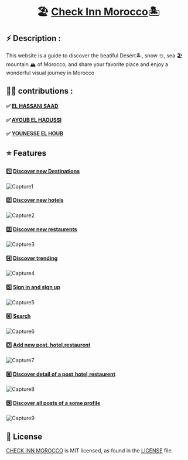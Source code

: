 <div align="center">
  <strong><h1>🏖️ <a href="https://euphonious-centaur-dc5a8d.netlify.app/">Check Inn Morocco</a>🏝️</h1></strong>
</div>

## ⚡️ Description : 
This website is a  guide to discover the beatiful Desert🏝️, snow ☃️, sea 🏖️ mountain 🏔️ of Morocco, and share your favorite place and enjoy a wonderful visual journey in Morocco

## 👨‍🦱 contributions : 
<div>
  <strong><h4>✅ <a href="https://github.com/ELHASSANIsaad">EL HASSANI SAAD</a></h4></strong>
</div>
<div>
  <strong><h4>✅ <a href="https://github.com/mayuriswan">AYOUB EL HAOUSSI</a></h4></strong>
</div>
<div>
  <strong><h4>✅ <a href="https://github.com/YounesseELH">YOUNESSE EL HOUB</a></h4></strong>
</div>



## ⭐ Features
<div>
  <strong><h4>1️⃣ <a href="https://euphonious-centaur-dc5a8d.netlify.app/posts">Discover new Destinations</a></h4></strong>
</div>

![Capture1](https://user-images.githubusercontent.com/96134357/168437363-887dd7a1-677e-4eec-9c89-b9fdb3d7fb13.PNG)

<div>
  <strong><h4>2️⃣ <a href="https://euphonious-centaur-dc5a8d.netlify.app/hotels">Discover new hotels</a></h4></strong>
</div>

![Capture2](https://user-images.githubusercontent.com/96134357/168437334-eab28154-9921-4b49-bbae-2cddb07ddecb.PNG)

<div>
  <strong><h4>3️⃣ <a href="https://euphonious-centaur-dc5a8d.netlify.app/restaus">Discover new restaurents</a></h4></strong>
</div>

![Capture3](https://user-images.githubusercontent.com/96134357/168437503-e39a0e03-5325-4211-8939-3a06b50c27a7.PNG)

<div>
  <strong><h4>4️⃣ <a href="https://euphonious-centaur-dc5a8d.netlify.app/trending">Discover trending</a></h4></strong>
</div>

![Capture4](https://user-images.githubusercontent.com/96134357/168437630-4f8361d1-e437-4fac-be7f-4bdc0f2d2362.PNG)

<div>
  <strong><h4>5️⃣ <a href="https://euphonious-centaur-dc5a8d.netlify.app/auth">Sign in and sign up</a></h4></strong>
</div>

![Capture5](https://user-images.githubusercontent.com/96134357/168438106-abf5ca33-07bd-4496-86f1-55441e667614.PNG)

<div>
  <strong><h4>6️⃣ <a href="https://euphonious-centaur-dc5a8d.netlify.app">Search</a></h4></strong>
</div>

![Capture6](https://user-images.githubusercontent.com/96134357/168438457-36695be0-4a87-4835-9a72-92fd4c1ba3d6.PNG)

<div>
  <strong><h4>7️⃣ <a href="https://euphonious-centaur-dc5a8d.netlify.app">Add new post, hotel,restaurent</a></h4></strong>
</div>

![Capture7](https://user-images.githubusercontent.com/96134357/168438887-5da40ca3-8d1f-4f26-ba21-206ba8acd8b4.PNG)

<div>
  <strong><h4>8️⃣ <a href="https://euphonious-centaur-dc5a8d.netlify.app/posts/6271b49231b01d2cb8be6203">Discover detail of a post,hotel,restaurent</a></h4></strong>
</div>


![Capture8](https://user-images.githubusercontent.com/96134357/168438973-f5236a7e-0cd8-4a7c-977c-cbcac7903ddd.PNG)

<div>
  <strong><h4>9️⃣ <a href="https://euphonious-centaur-dc5a8d.netlify.app/creators/youness%20el%20houb">Discover all posts of a some profile</a></h4></strong>
</div>

![Capture9](https://user-images.githubusercontent.com/96134357/168439087-f3f2f903-da5c-4855-af2f-c9e2edd0f40a.PNG)

## 📄 License

[CHECK INN MOROCCO](https://euphonious-centaur-dc5a8d.netlify.app) is MIT licensed, as found in the [LICENSE](https://github.com/YounesseELH/Check-inn-Morocco/blob/main/LICENSE) file.
